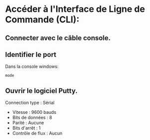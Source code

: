 # Accéder à l'Interface de Ligne de Commande (CLI):

## Connecter avec le câble console.

## Identifier le port
Dans la console windows:
    
    mode

## Ouvrir le logiciel Putty.

  Connection type : Sérial
  

   * Vitesse : 9600 bauds
   * Bits de données : 8
   *  Parité : Aucune
   *  Bits d'arrêt : 1
   *  Contrôle de flux : Aucun

